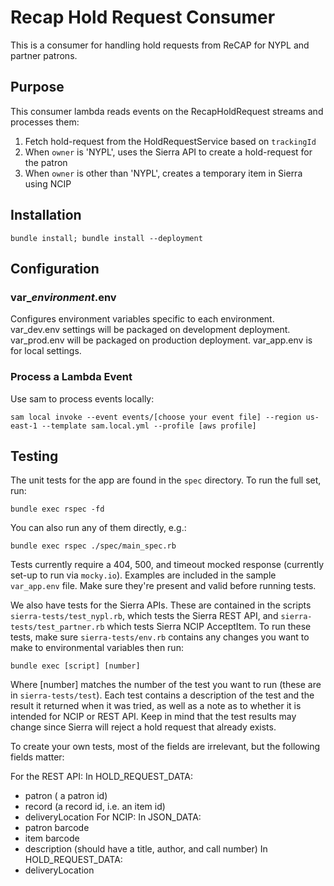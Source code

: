 # Recap Hold Request Consumer

This is a consumer for handling hold requests from ReCAP for NYPL and partner patrons.

## Purpose

This consumer lambda reads events on the RecapHoldRequest streams and processes them:
1. Fetch hold-request from the HoldRequestService based on `trackingId`
2. When `owner` is 'NYPL', uses the Sierra API to create a hold-request for the patron
3. When `owner` is other than 'NYPL', creates a temporary item in Sierra using NCIP

## Installation

```
bundle install; bundle install --deployment
```

## Configuration

### var_*environment*.env

Configures environment variables specific to each environment. var_dev.env settings will be packaged on development deployment. var_prod.env will be packaged on production deployment. var_app.env is for local settings.

### Process a Lambda Event

Use sam to process events locally:
```
sam local invoke --event events/[choose your event file] --region us-east-1 --template sam.local.yml --profile [aws profile]
```

## Testing

The unit tests for the app are found in the `spec` directory. To run the full set, run:

~~~~
bundle exec rspec -fd
~~~~

You can also run any of them directly, e.g.:

~~~~
bundle exec rspec ./spec/main_spec.rb
~~~~

Tests currently require a 404, 500, and timeout mocked response (currently set-up to run via `mocky.io`). Examples are included in the sample `var_app.env` file. Make sure they're present and valid before running tests.


We also have tests for the Sierra APIs. These are contained in the scripts `sierra-tests/test_nypl.rb`, which tests the Sierra REST API, and `sierra-tests/test_partner.rb` which tests Sierra NCIP AcceptItem.
To run these tests, make sure `sierra-tests/env.rb` contains any changes you want to make to environmental variables then run:

~~~~
bundle exec [script] [number]
~~~~

Where [number] matches the number of the test you want to run (these are in `sierra-tests/test`).
Each test contains a description of the test and the result it returned when it was tried, as well as a note as to whether it is intended for NCIP or REST API. Keep in mind that the test results may change since Sierra will reject a hold request that already exists.

To create your own tests, most of the fields are irrelevant, but the following fields matter:

For the REST API:
  In HOLD_REQUEST_DATA:
  * patron ( a patron id)
  * record (a record id, i.e. an item id)
  * deliveryLocation
For NCIP:
  In JSON_DATA:
  * patron barcode
  * item barcode
  * description (should have a title, author, and call number)
  In HOLD_REQUEST_DATA:
  * deliveryLocation
